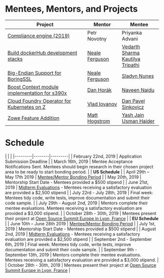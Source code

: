 # Mentees, Mentors, and Projects

| Project	| Mentor | Mentee  |
|---------|--------|---------|
| [Compliance engine (2019)](https://github.com/openmainframeproject-internship/Compliance-Engine-2019) | Petr Novotny	| Priyanka Advani |
| [Build dockerHub development stacks](https://github.com/openmainframeproject-internship/DockerHub-Development-Stacks) | [Neale Ferguson](https://github.com/nealef) |	[Vedarth Sharma](https://github.com/Vedarth)<br>	[Kautilya Tripathi](https://github.com/knrt10) |
| [Big-Endian Support for BoringSSL](https://github.com/openmainframeproject-internship/Big-Endian-Support-for-BoringSSL) | [Neale Ferguson](https://github.com/nealef) | [Sladyn Nunes](https://github.com/sladyn98) |
| [Boost Context module implementation for s390x](https://github.com/openmainframeproject-internship/Boost-Context-Module-Implementation-for-s390x)	| [Dan Horák](https://github.com/sharkcz) | [Naveen Naidu](https://github.com/Naveenaidu) |
| [Cloud Foundry Operator for Kubernetes on Z](https://github.com/openmainframeproject-internship/Cloud-Foundry-Operator-for-Kubernetes-on-Z) | [Vlad Iovanov](https://github.com/viovanov)	| [Dan Pavel Sinkovicz](https://github.com/napelvs)	|
| [Zowe Feature Addition](https://github.com/openmainframeproject-internship/Zowe-Feature-Addition) | [Matt Hogstrom](https://github.com/hogstrom) |	[Yash Jain](https://github.com/ydjainopensource)<br>[Usman Haider](https://github.com/UHaider) |

# Schedule

| | |
|---------|--------|---------|
| February 22nd, 2019 | Application Submission Deadline |
| March 16th, 2019 | Mentee Acceptance Notifications Sent. Mentees should begin research in their chosen project area to be ready to start bonding period. |
| **US Schedule** |
| April 29th – May 17th 2019 | [Mentee/Mentor Bonding Period](../guides/mentee.md#Mentee/Mentor-Bonding-Period) |
| May 20th, 2019 | Mentorship Start Date - Mentees provided a $500 stipend |
| June 21st, 2019 | [Midterm Evaluations](../guides/mentee.md#Evaluations) - Mentees receiving a satisfactory evaluation are provided a $2,500 stipend |
| July 22rd - July 28th, 2019 | Final week: Mentees tidy code, write tests, improve documentation and submit their code sample. |
| July 29th - August 2nd, 2019 | Mentors complete their mentee evaluations. Mentees receiving a satisfactory evaluation are provided a $3,000 stipend. |
| October 28th - 30th, 2019 | Mentees present their project at [Open Source Summit Europe in Lyon, France](https://events.linuxfoundation.org/events/open-source-summit-europe-2019/) |
| **EU Schedule** |
| June 10th – June 28th 2019 | [Mentee/Mentor Bonding Period](../guides/mentee.md#Mentee/Mentor-Bonding-Period) |
| July 1st, 2019 | Mentorship Start Date - Mentees provided a $500 stipend |
| August 2nd, 2019 | [Midterm Evaluations](../guides/mentee.md#Evaluations) - Mentees receiving a satisfactory evaluation are provided a $2,500 stipend |
| September 2nd - September 6th, 2019 | Final week: Mentees tidy code, write tests, improve documentation and submit their code sample. |
| September 9th - September 13th, 2019 | Mentors complete their mentee evaluations. Mentees receiving a satisfactory evaluation are provided a $3,000 stipend. |
| October 28th - 30th, 2019 | Mentees present their project at [Open Source Summit Europe in Lyon, France](https://events.linuxfoundation.org/events/open-source-summit-europe-2019/) |
